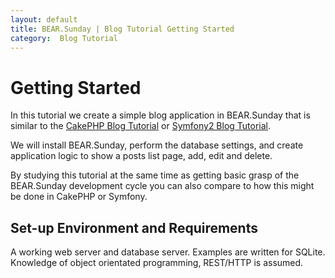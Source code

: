 ```yaml
---
layout: default
title: BEAR.Sunday | Blog Tutorial Getting Started
category:  Blog Tutorial
---
```


# Getting Started

In this tutorial we create a simple blog application in BEAR.Sunday that is similar to the
[CakePHP Blog Tutorial](http://book.cakephp.org/2.0/en/tutorials-and-examples/blog/blog.html) or [Symfony2 Blog Tutorial](http://tutorial.symblog.co.uk/).

We will install BEAR.Sunday, perform the database settings, and create application logic to show a posts list page, add, edit and delete.

By studying this tutorial at the same time as getting basic grasp of the BEAR.Sunday development cycle you can also compare to how this might be done in CakePHP or Symfony.

## Set-up Environment and Requirements

A working web server and database server. Examples are written for SQLite.
Knowledge of object orientated programming, REST/HTTP is assumed.
